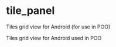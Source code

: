 # tile_panel
Tiles grid view for Android  (for use in POO)

Tiles grid view for Android used in POO
